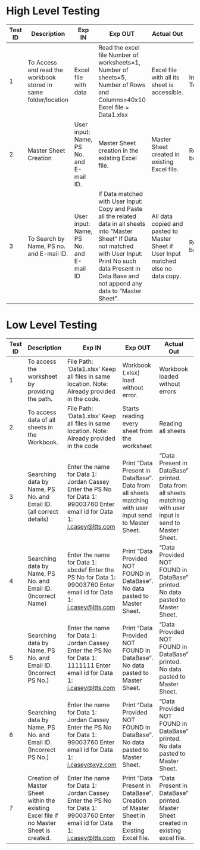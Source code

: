 # High Level Testing

| **Test ID** | **Description**                                              | **Exp IN** | **Exp OUT** | **Actual Out** |**Type Of Test**  |    
|-------------|--------------------------------------------------------------|------------|-------------|----------------|------------------|
| 1 | To Access and read the workbook stored in same folder/location | Excel file with data | Read the excel file Number of worksheets=1, Number of sheets=5, Number of Rows and Columns=40x10 Excel file = Data1.xlsx| Excel file with all its sheet is accessible. | Initial Testing |
| 2 | Master Sheet Creation | User input: Name, PS No. and E-mail ID. | Master Sheet creation in the existing Excel file. | Master Sheet created in existing Excel file. |Requirement based |
| 3 | To Search by Name, PS no. and E-mail ID. | User input: Name, PS No. and E-mail ID | If Data matched with User Input: Copy and Paste all the related data in all sheets into “Master Sheet” If Data not matched with User Input: Print No such data Present in Data Base and not append any data to “Master Sheet”. | All data copied and pasted to Master Sheet if User Input matched else no data copy. | Requirement based |


# Low Level Testing

| **Test ID** | **Description**                                              | **Exp IN** | **Exp OUT** | **Actual Out** |**Type Of Test**  |    
|-------------|--------------------------------------------------------------|------------|-------------|----------------|------------------|
| 1 |	To access the worksheet by providing the path. |	File Path: ‘Data1.xlsx’ Keep all files in same location. Note: Already provided in the code. |	Workbook (.xlsx) load without error. | Workbook loaded without errors |	Initial |
| 2 |	To access data of all sheets in the Workbook. |	File Path: ‘Data1.xlsx’ Keep all files in same location. Note: Already provided in the code |	Starts reading every sheet from the worksheet |	Reading all sheets | Scenario based |
| 3	| Searching data by Name, PS No. and Email ID. (all correct details) | Enter the name for Data 1: Jordan Cassey Enter the PS No for Data 1: 99003760 Enter email id for Data 1: j.casey@ltts.com |	Print “Data Present in DataBase”. Data from all sheets matching with user input send to Master Sheet. |	“Data Present in DataBase” printed. Data from all sheets matching with user input is send to Master Sheet. | Requirement based |
| 4 | Searching data by Name, PS No. and Email ID. (Incorrect Name) |	Enter the name for Data 1: abcdef Enter the PS No for Data 1: 99003760 Enter email id for Data 1: j.casey@ltts.com | Print “Data Provided NOT FOUND in DataBase”. No data pasted to Master Sheet. |	“Data Provided NOT FOUND in DataBase” printed. No data pasted to Master Sheet. |	Requirement based |
| 5 |	Searching data by Name, PS No. and Email ID. (Incorrect PS No.) |	Enter the name for Data 1: Jordan Cassey Enter the PS No for Data 1: 1111111 Enter email id for Data 1: j.casey@ltts.com |	Print “Data Provided NOT FOUND in DataBase”. No data pasted to Master Sheet. |	“Data Provided NOT FOUND in DataBase” printed. No data pasted to Master Sheet. |	Requirement based |
| 6	 |Searching data by Name, PS No. and Email ID. (Incorrect PS No.) |	Enter the name for Data 1: Jordan Cassey Enter the PS No for Data 1: 99003760 Enter email id for Data 1: j.casey@xyz.com |	Print “Data Provided NOT FOUND in DataBase”. No data pasted to Master Sheet. |	“Data Provided NOT FOUND in DataBase” printed. No data pasted to Master Sheet. |	Requirement based |
|7 |	Creation of Master Sheet within the existing Excel file if no Master Sheet is created. |	Enter the name for Data 1: Jordan Cassey Enter the PS No for Data 1: 99003760 Enter email id for Data 1: j.casey@ltts.com |	Print “Data Present in DataBase”. Creation of Master Sheet in the Existing Excel file. | “Data Present in DataBase” printed. Master Sheet created in existing excel file. |	Requirement based |
